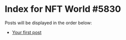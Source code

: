 # Index for NFT World #5830
Posts will be displayed in the order below:

- [Your first post](./001-first.md)

